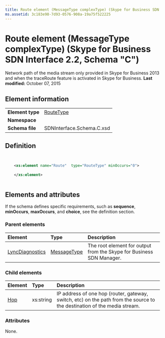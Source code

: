 ```yaml
---
title: Route element (MessageType complexType) (Skype for Business SDN Interface 2.2, Schema "C")
ms.assetid: 3c183e98-7d93-0576-908a-19a75f522225
---
```



# Route element (MessageType complexType) (Skype for Business SDN Interface 2.2, Schema "C")
Network path of the media stream only provided in Skype for Business 2013 and when the traceRoute feature is activated in Skype for Business. 
 **Last modified:** October 07, 2015
  
    
    


## Element information


|||
|:-----|:-----|
|**Element type**| [RouteType](routetype-complextype.md)|
|**Namespace**||
|**Schema file**|SDNInterface.Schema.C.xsd |
   

## Definition


```XML


    <xs:element name="Route"  type="RouteType" minOccurs="0">
    
    </xs:element>
  
```


## Elements and attributes

If the schema defines specific requirements, such as **sequence**, **minOccurs**, **maxOccurs**, and **choice**, see the definition section. 
  
    
    

### Parent elements



|**Element**|**Type**|**Description**|
|:-----|:-----|:-----|
| [LyncDiagnostics](lyncdiagnostics-element-1.md)| [MessageType](messagetype-complextype-1.md)|The root element for output from the Skype for Business SDN Manager. |
   

### Child elements



|**Element**|**Type**|**Description**|
|:-----|:-----|:-----|
| [Hop](hop-element.md)|xs:string |IP address of one hop (router, gateway, switch, etc) on the path from the source to the destination of the media stream. |
   

### Attributes

None. 
  
    
    

